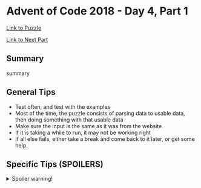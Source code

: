 # Advent of Code 2018 - Day 4, Part 1

[Link to Puzzle](https://adventofcode.com/2018/day/4)

[Link to Next Part](https://github.com/CodingAP/unofficial-aoc-syllabus/blob/main/years/2018/day4/part2.md)

## Summary
summary

## General Tips
- Test often, and test with the examples
- Most of the time, the puzzle consists of parsing data to usable data, then doing something with that usable data
- Make sure the input is the same as it was from the website
- If it is taking a while to run, it may not be working right
- If all else fails, either take a break and come back to it later, or get some help.

## Specific Tips (SPOILERS)
<details> <summary>Spoiler warning!</summary>

specific tips

</details>